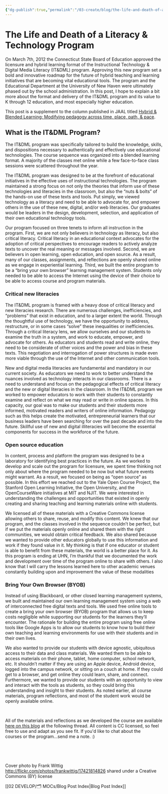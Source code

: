 ```yaml
---
{"dg-publish":true,"permalink":"/03-create/blog/the-life-and-death-of-a-literacy-and-technology-program/","title":"The Life and Death of a Literacy & Technology Program","tags":["itdml","jaal"]}
---
```


# The Life and Death of a Literacy & Technology Program

On March 7th, 2012 the Connecticut State Board of Education approved the licensure and hybrid learning format of the Instructional Technology & Digital Media Literacy (IT&DML) program. Approving this new program set a bold and innovative roadmap for the future of hybrid teaching and learning initiatives that are becoming vital educational tools. The program and the Educational Department at the University of New Haven were ultimately phased out by the school administration. In this post, I hope to explain a bit more about the format and delivery of the IT&DML program and its value to K through 12 education, and most especially higher education.

This post is a supplement to the column published in JAAL titled [Hybrid & Blended Learning: Modifying pedagogy across time, place, path, & pace](http://wiobyrne.com/hybrid-blended-learning-modifying-pedagogy-across-time-place-path-and-pace/).

## **What is the IT&DML Program?**

The IT&DML program was specifically tailored to build the knowledge, skills, and dispositions necessary to authentically and effectively use educational technologies. The course sequence was organized into a blended learning format. A majority of the classes met online while a few face-to-face class sessions were scattered throughout the year.

The IT&DML program was designed to be at the forefront of educational initiatives in the effective uses of instructional technologies. The program maintained a strong focus on not only the theories that inform use of these technologies and literacies in the classroom, but also the “nuts & bolts” of the hands-on use of these texts and tools. Put simply, we viewed technology as a literacy and need to be able to advocate for, and empower others in the use of these new, digital, and/or web literacies. Our graduates would be leaders in the design, development, selection, and application of their own educational technology tools.

Our program focused on three tenets to inform all instruction in the program. First, we are not only believers in technology as literacy, but also critical literacy. Critical literacy in an educational context advocates for the adoption of critical perspectives to encourage readers to actively analyze texts to uncover the real meaning or messages involved. Second, we are believers in open learning, open education, and open source. As a result, many of our classes, assignments, and reflections are openly shared online as we engage in experiential learning. Third, we built the entire program to be a “bring your own browser” learning management system. Students only needed to be able to access the Internet using the device of their choice to be able to access course and program materials.

### **Critical new literacies**

The IT&DML program is framed with a heavy dose of critical literacy and new literacies research. There are numerous challenges, inefficiencies, and “problems” that exist in education, and to a larger extent the world. Through the thoughtful use of technology, we have the opportunity to address, restructure, or in some cases “solve” these inequalities or inefficiencies. Through a critical literacy lens, we allow ourselves and our students to examine the truth in a system, and work to educate, empower, and advocate for others. As educators and students read and write online, they need to be considerate of other voices and the power and bias in these texts. This negotiation and interrogation of power structures is made even more viable through the use of the Internet and other communication tools.

New and digital media literacies are fundamental and mandatory in our current society. As educators we need to work to better understand the nuances involved as technology interacts in our classrooms. There is a need to understand and focus on the pedagogical effects of critical literacy and the new or digital literacies in the classroom. In the IT&DML program we worked to empower educators to work with their students to constantly examine and reflect on what we may read or write in online spaces. In this capacity, our goal was to make our students and their students more informed, motivated readers and writers of online information. Pedagogy such as this helps create the motivated, entrepreneurial learners that our business leaders have been searching for over the past decade and into the future. Skillful use of new and digital illiteracies will become the essential components for success in the workforce of the future.

### **Open source education**

In content, process and platform the program was designed to be a laboratory for identifying best practices in the future. As we worked to develop and scale out the program for licensure, we spent time thinking not only about where the program needed to be now but what future events might warrant. As a result, we focused on being as “open source” as possible. In this effort we reached out to the Yale Open Course Project, the Stanford Open Learning Initiative, the Open University, and the OpenCourseWare initiatives at MIT and NJIT. We were interested in understanding the challenges and opportunities that existed in openly creating and sharing teaching and learning materials online with students.

We licensed all of these materials with a Creative Commons license allowing others to share, reuse, and modify this content. We knew that our program, and the classes involved in the sequence couldn’t be perfect, but if we put the materials openly online and shared them with the right communities, we would obtain critical feedback. We also shared because we wanted to provide other educators globally to use this information and work if they found value in it. My thinking is that if one educator or student is able to benefit from these materials, the world is a better place for it. As this program is ending at UHN, I’m thankful that we documented the work and development over time of the program online to share with others. I also know that I will carry the lessons learned here to other academic venues constantly building upon and improvement the value of these modalities

### **Bring Your Own Browser (BYOB)**

Instead of using Blackboard, or other closed learning management systems, we built and maintained our own learning management system using a web of interconnected free digital texts and tools. We used free online tools to create a bring your own browser (BYOB) program that allows us to keep costs negligible while supporting our students for the learners they’ll encounter. The rationale for building the entire program using free online tools like Google Apps is to allow our students to know how to build their own teaching and learning environments for use with their students and in their own lives.

We also wanted to provide our students with device agnostic, ubiquitous access to their data and class materials. We wanted them to be able to access materials on their phone, tablet, home computer, school network, etc. It shouldn’t matter if they are using an Apple device, Android device, logged into the campus network, or sitting on a couch at home. If they could get to a browser, and get online they could learn, share, and connect. Furthermore, we wanted to provide our students with an opportunity to view and interact with the tools as students, so they could bring this understanding and insight to their students. As noted earlier, all course materials, program reflections, and most of the student work would be openly available online.

 

All of the materials and reflections as we developed the course are available [here on this blog](http://wiobyrne.com/tag/itdml/) at the following thread. All content is CC licensed, so feel free to use and adapt as you see fit. If you'd like to chat about the courses or the program...send me a note. :)

 

 

Cover photo by Frank Wittig http://flickr.com/photos/frankwittig/17421814826 shared under a Creative Commons (BY) license

[[02 DEVELOP/🗂️ MOCs/Blog Post Index\|Blog Post Index]]